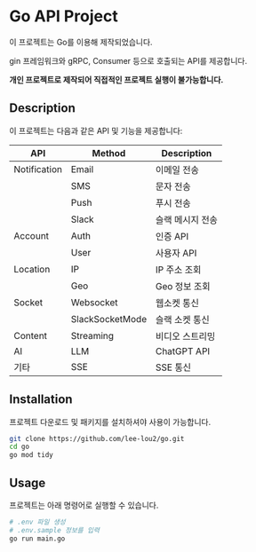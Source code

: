 # Go API Project

이 프로젝트는 Go를 이용해 제작되었습니다.

gin 프레임워크와 gRPC, Consumer 등으로 호출되는 API를 제공합니다.

**개인 프로젝트로 제작되어 직접적인 프로젝트 실행이 불가능합니다.**


## Description

이 프로젝트는 다음과 같은 API 및 기능을 제공합니다:

| API        | Method | Description |
|------------|--------|-------------|
| Notification | Email  | 이메일 전송      |
|            | SMS    | 문자 전송       |
|            | Push   | 푸시 전송       |
|            | Slack  | 슬랙 메시지 전송  |
| Account | Auth   | 인증 API       |
|            | User   | 사용자 API      |
| Location   | IP     | IP 주소 조회    |
|            | Geo    | Geo 정보 조회   |
| Socket     | Websocket | 웹소켓 통신 |
|            | SlackSocketMode | 슬랙 소켓 통신 |
| Content | Streaming | 비디오 스트리밍 |
| AI | LLM | ChatGPT API |
| 기타         | SSE    | SSE 통신       |


## Installation

프로젝트 다운로드 및 패키지를 설치하셔야 사용이 가능합니다.

```bash
git clone https://github.com/lee-lou2/go.git
cd go
go mod tidy
```

## Usage

프로젝트는 아래 명령어로 실행할 수 있습니다.

```bash
# .env 파일 생성
# .env.sample 정보를 입력
go run main.go
```
